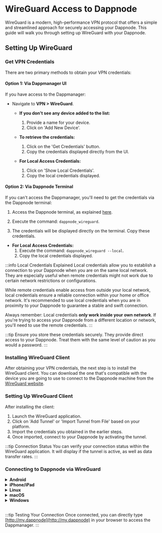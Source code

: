 # WireGuard Access to Dappnode

WireGuard is a modern, high-performance VPN protocol that offers a simple and streamlined approach for securely accessing your Dappnode. This guide will walk you through setting up WireGuard with your Dappnode.

## Setting Up WireGuard

### Get VPN Credentials

There are two primary methods to obtain your VPN credentials:

#### Option 1: Via Dappmanager UI

If you have access to the Dappmanager:

- Navigate to **VPN > WireGuard**.

   - **If you don't see any device added to the list:**
     1. Provide a name for your device.
     2. Click on 'Add New Device'.

   - **To retrieve the credentials:**
     1. Click on the 'Get Credentials' button.
     2. Copy the credentials displayed directly from the UI.

  - **For Local Access Credentials:**
    1. Click on 'Show Local Credentials'.
    2. Copy the local credentials displayed.

#### Option 2: Via Dappnode Terminal

If you can't access the Dappmanager, you'll need to get the credentials via the Dappnode terminal:

1. Access the Dappnode terminal, as explained [here](/docs/user/access-my-dappnode/terminal).

2. Execute the command: `dappnode_wireguard`.

3. The credentials will be displayed directly on the terminal. Copy these credentials.

  - **For Local Access Credentials:**
    1. Execute the command: `dappnode_wireguard --local`.
    2. Copy the local credentials displayed.

:::info Local Credentials Explained
Local credentials allow you to establish a connection to your Dappnode when you are on the same local network. They are especially useful when remote credentials might not work due to certain network restrictions or configurations.

While remote credentials enable access from outside your local network, local credentials ensure a reliable connection within your home or office network. It's recommended to use local credentials when you are in proximity to your Dappnode to guarantee a stable and swift connection.

Always remember: Local credentials **only work inside your own network**. If you're trying to access your Dappnode from a different location or network, you'll need to use the remote credentials.
:::


:::tip
Ensure you store these credentials securely. They provide direct access to your Dappnode. Treat them with the same level of caution as you would a password.
:::

### Installing WireGuard Client

After obtaining your VPN credentials, the next step is to install the WireGuard client. You can download the one that's compatible with the device you are going to use to connect to the Dappnode machine from the [WireGuard website](https://www.wireguard.com/install/).

### Setting Up WireGuard Client

After installing the client:

1. Launch the WireGuard application.
2. Click on 'Add Tunnel' or 'Import Tunnel from File' based on your platform.
3. Import the credentials you obtained in the earlier steps.
4. Once imported, connect to your Dappnode by activating the tunnel.

:::tip Connection Status
You can verify your connection status within the WireGuard application. It will display if the tunnel is active, as well as data transfer rates.
:::

### Connecting to Dappnode via WireGuard

<details>
<summary><b>Android</b></summary>

1. Launch the OpenVPN for Android app.
2. Tap on "+" icon.
3. Select the option that fits you best to import the credentials: Scan QR code, Import file or Paste from clipboard to an empty profile.

<p align="center">
  <img src="/img/wireguard_android.jpg" alt="Import file in Android" style={{width: 20 + "em"}}/>
</p>

</details>

<details>
<summary><b>iPhone/iPad</b></summary>

1. Launch the OpenVPN for Android app.
2. Tap on "Add a tunnel".
3. Select the option that fits you best to import the credentials: Scan QR code, Import file or Paste from clipboard to an empty profile.

<p align="center">
  <img src="/img/wireguard_ios_tunnel.jpeg" alt="Import file in iPhone" style={{width: 20 + "em"}}/>
</p>

</details>

<details>
<summary> <b>Linux</b></summary>

1. Create a file for your credentials: `sudo nano /etc/wireguard/wg0.conf`
2. Paste your credentials there and save the file (Ctrl+Shift+V, Ctrl+O, Ctrl+X).
3. Activate the tunnel: `sudo wg-quick up wg0`

:::note Tunnel Deactivation
To deactivate the tunnel, execute the command: `sudo wg-quick down wg0`.
:::

</details>

<details>
<summary><b>macOS</b></summary>

1. In the list of Applications, search for WireGuard and launch it.
2. Click on "Manage Tunnels".
3. Click on the "+" button.
4. Select "Add empty tunnel".
5. Paste the credentials you obtained earlier.
6. Give a name to this profile and click on "Save".
7. Click on "Activate" to connect to your Dappnode.

<p align="center">
  <img src="/img/wireguard_macos_tunnel.png" alt="Manage tunnels in macOS" style={{width: 40 + "em"}}/>
</p>

<p align="center">
  <img src="/img/wireguard_macos_credentials.png" alt="Credentials in macOS" style={{width: 40 + "em"}}/>
</p>

</details>

<details>
<summary><b>Windows</b></summary>

1. Launch the OpenVPN for Windows app.
2. Click on "Add Tunnel".
3. Paste the credentials you obtained earlier and save.
4. Activate the tunnel.

<p align="center">
  <img src="/img/wireguard_windows.png" alt="Import file in Windows" style={{width: 40 + "em"}}/>
</p>

<p align="center">
  <img src="/img/wireguard_windows_tunnel.png" alt="Import file in Windows" style={{width: 40 + "em"}}/>
</p>

<p align="center">
  <img src="/img/wireguard_windows_activate.png" alt="Import file in Windows" style={{width: 40 + "em"}}/>
</p>

</details>

<br/>

:::tip Testing Your Connection
Once connected, you can directly type [http://my.dappnode](http://my.dappnode) in your browser to access the Dappmanager.
:::